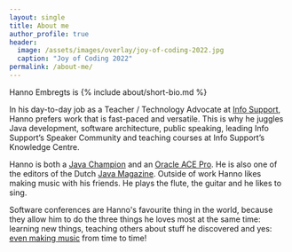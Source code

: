 ```yaml
---
layout: single
title: About me
author_profile: true
header:
  image: /assets/images/overlay/joy-of-coding-2022.jpg
  caption: "Joy of Coding 2022"
permalink: /about-me/
---
```


Hanno Embregts is {% include about/short-bio.md %}

In his day-to-day job as a Teacher / Technology Advocate at [Info Support](https://www.infosupport.com), Hanno prefers work that is fast-paced and versatile. This is why he juggles Java development, software architecture, public speaking, leading Info Support’s Speaker Community and teaching courses at Info Support’s Knowledge Centre. 

Hanno is both a [Java Champion](https://javachampions.org/members.html) and an [Oracle ACE Pro](https://ace.oracle.com/pls/apex/r/ace_program/oracle-aces/ace?ace_id=2413). He is also one of the editors of the Dutch [Java Magazine](https://nljug.org/category/java-magazine/). Outside of work Hanno likes making music with his friends. He plays the flute, the guitar and he likes to sing.

Software conferences are Hanno's favourite thing in the world, because they allow him to do the three things he loves most at the same time: learning new things, teaching others about stuff he discovered and yes: [even making music](/talks/#what-stairway-to-heaven-can-teach-us-about-software-development) from time to time!
